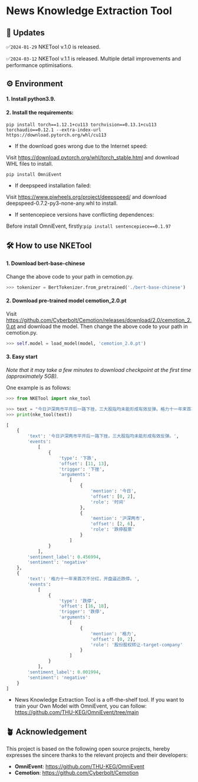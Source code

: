 # News Knowledge Extraction Tool

## 📝 Updates
✅`2024-01-29` NKETool v.1.0 is released.

✅`2024-03-12` NKETool v.1.1 is released. Multiple detail improvements and performance optimisations.

## ⚙️ Environment
#### 1. Install python3.9. 
#### 2. Install the requirements:

```
pip install torch==1.12.1+cu113 torchvision==0.13.1+cu113 torchaudio==0.12.1 --extra-index-url https://download.pytorch.org/whl/cu113
```

- If the download goes wrong due to the Internet speed:

Visit https://download.pytorch.org/whl/torch_stable.html and download WHL files to install.
 
```
pip install OmniEvent
```

- If deepspeed installation failed:

Visit https://www.piwheels.org/project/deepspeed/ and download deepspeed-0.7.2-py3-none-any.whl to install.

- If sentencepiece versions have conflicting dependences:

Before install OmniEvent, firstly:`pip install sentencepiece==0.1.97`


## 🛠️ How to use NKETool
#### 1. Download bert-base-chinese
Change the above code to your path in cemotion.py.
```python
>>> tokenizer = BertTokenizer.from_pretrained('./bert-base-chinese')
```
#### 2. Download pre-trained model **cemotion_2.0.pt**
Visit https://github.com/Cyberbolt/Cemotion/releases/download/2.0/cemotion_2.0.pt and download the model. Then change the above code to your path in cemotion.py.
```python
>>> self.model = load_model(model, 'cemotion_2.0.pt')
```
#### 3. Easy start
*Note that it may take a few minutes to download checkpoint at the first time (approximately 5GB)*.

One example is as follows:
```python
>>> from NKETool import nke_tool

>>> text = "今日沪深两市平开后一路下挫，三大股指均未能形成有效反弹。格力十一年来首次不分红，开盘逼近跌停。"
>>> print(nke_tool(text))

[
	{
		'text': '今日沪深两市平开后一路下挫，三大股指均未能形成有效反弹。',
		'events':
			[
				{
					'type': '下跌',
					'offset': [11, 13],
					'trigger': '下挫',
					'arguments':
						[
							{
								'mention': '今日',
								'offset': [0, 2],
								'role': '时间'
							},
							{
								'mention': '沪深两市',
								'offset': [2, 6],
								'role': '跌停股票'
							}
						]
				}
			],
		'sentiment_label': 0.456994,
		'sentiment': 'negative'
	},
	{
		'text': '格力十一年来首次不分红，开盘逼近跌停。',
		'events':
			[
				{
					'type': '跌停',
					'offset': [16, 18],
					'trigger': '跌停',
					'arguments':
						[
							{
								'mention': '格力',
								'offset': [0, 2],
								'role': '股份股权转让-target-company'
							}
						]
				}
			],
		'sentiment_label': 0.001994,
		'sentiment': 'negative'
	}
]
```

- News Knowledge Extraction Tool is a off-the-shelf tool. If you want to train your Own Model with OmniEvent, you can follow: https://github.com/THU-KEG/OmniEvent/tree/main

## 🪴 Acknowledgement
This project is based on the following open source projects, hereby expresses the sincere thanks to the relevant projects and their developers:

- **OmniEvent**: https://github.com/THU-KEG/OmniEvent
- **Cemotion**: https://github.com/Cyberbolt/Cemotion
